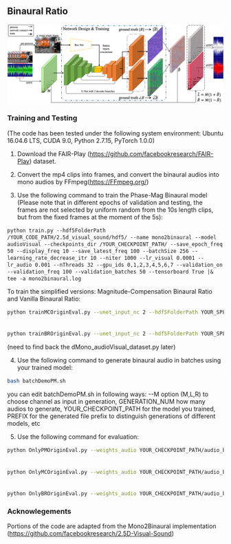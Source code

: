 ## Binaural Ratio
<img src='f3network.jpg' align="center"> 

<br/>



### Training and Testing
(The code has been tested under the following system environment: Ubuntu 16.04.6 LTS, CUDA 9.0, Python 2.7.15, PyTorch 1.0.0)
1. Download the FAIR-Play (https://github.com/facebookresearch/FAIR-Play) dataset. 

2. Convert the mp4 clips into frames, and convert the binaural audios into mono audios by FFmpeg(https://FFmpeg.org/)

3. Use the following command to train the Phase-Mag Binaural model (Please note that in different epochs of validation and testing, the frames are not selected by uniform random from the 10s length clips, but from the fixed frames at the moment of the 5s):
```
python train.py --hdf5FolderPath /YOUR_CODE_PATH/2.5d_visual_sound/hdf5/ --name mono2binaural --model audioVisual --checkpoints_dir /YOUR_CHECKPOINT_PATH/ --save_epoch_freq 50 --display_freq 10 --save_latest_freq 100 --batchSize 256 --learning_rate_decrease_itr 10 --niter 1000 --lr_visual 0.0001 --lr_audio 0.001 --nThreads 32 --gpu_ids 0,1,2,3,4,5,6,7 --validation_on --validation_freq 100 --validation_batches 50 --tensorboard True |& tee -a mono2binaural.log
```
To train the simplified versions: Magnitude-Compensation Binaural Ratio and Vanilla Binaural Ratio: 

```bash
python trainMCOriginEval.py --unet_input_nc 2 --hdf5FolderPath YOUR_SPLIT_PATH/split1 --name MagCpstBR --model audioVisualMonoRatio --checkpoints_dir YOUR_CHECKPOINT_PATH --save_epoch_freq 50 --display_freq 1 --save_latest_freq 100 --batchSize 32 --learning_rate_decrease_itr 10 --niter 1000 --lr_visual 0.0001 --lr_audio 0.001 --nThreads 32 --gpu_ids 2,3 --validation_on --validation_batches 50 --validation_freq 50  |& tee -a MagCpstBR.log


python trainBROriginEval.py --unet_input_nc 2 --hdf5FolderPath YOUR_SPLIT_PATH/split1 --name VanillaBR --model audioVisualMonoRatio --checkpoints_dir YOUR_CHECKPOINT_PATH --save_epoch_freq 50 --display_freq 1 --save_latest_freq 100 --batchSize 32 --learning_rate_decrease_itr 10 --niter 1000 --lr_visual 0.0001 --lr_audio 0.001 --nThreads 32 --gpu_ids 0,1 --validation_on --validation_batches 50 --validation_freq 2 --validation_freq 50  |& tee -a VanillaBR.log
```
(need to find back the dMono_audioVisual_dataset.py later)
 

4. Use the following command to generate binaural audio in batches using your trained model:
```bash
bash batchDemoPM.sh
```
you can edit batchDemoPM.sh in following ways:
--M option (M,L,R) to choose channel as input in generation,
GENERATION_NUM how many audios to generate,
YOUR_CHECKPOINT_PATH for the model you trained,
PREFIX for the generated file prefix to distinguish generations of different models,
etc



5. Use the following command for evaluation:
```bash
python OnlyPMOriginEval.py --weights_audio YOUR_CHECKPOINT_PATH/audio_best.pth --weights_visual YOUR_CHECKPOINT_PATH/visual_best.pth --unet_input_nc 2 --hdf5FolderPath YOUR_SPLIT_PATH/split1 --name PhaseMagBR --model audioVisualMonoRatio --validation_on --validation_freq 50 --validation_batches 50 


python OnlyMCOriginEval.py --weights_audio YOUR_CHECKPOINT_PATH/audio_best.pth --weights_visual YOUR_CHECKPOINT_PATH/visual_best.pth --unet_input_nc 2 --hdf5FolderPath YOUR_SPLIT_PATH/split1 --name MagCpstBR --model audioVisualMonoRatio --validation_on --validation_freq 50 --validation_batches 50 


python OnlyBROriginEval.py --weights_audio YOUR_CHECKPOINT_PATH/audio_best.pth --weights_visual YOUR_CHECKPOINT_PATH/visual_best.pth --unet_input_nc 2 --hdf5FolderPath YOUR_SPLIT_PATH/split1 --name VanillaBR --model audioVisualMonoRatio --validation_on --validation_freq 50 --validation_batches 50 
```

### Acknowlegements
Portions of the code are adapted from the Mono2Binaural implementation (https://github.com/facebookresearch/2.5D-Visual-Sound) 




